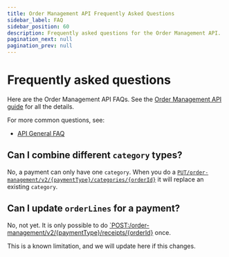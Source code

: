 ```yaml
---
title: Order Management API Frequently Asked Questions
sidebar_label: FAQ
sidebar_position: 60
description: Frequently asked questions for the Order Management API.
pagination_next: null
pagination_prev: null
---
```


# Frequently asked questions

Here are the Order Management API FAQs.
See the
[Order Management API guide](vipps-order-management-api.md)
for all the details.

For more common questions, see:

* [API General FAQ](https://developer.vippsmobilepay.com/docs/faqs)


## Can I combine different `category` types?

No, a payment can only have one `category`.
When you do a
[`PUT/order-management/v2/{paymentType}/categories/{orderId}`](https://developer.vippsmobilepay.com/api/order-management/#tag/Category/operation/putCategoryV2)
it will replace an existing `category`.

## Can I update `orderLines` for a payment?

No, not yet. It is only possible to do
[`POST:/order-management/v2/{paymentType}/receipts/{orderId}](https://developer.vippsmobilepay.com/api/order-management/#tag/Receipt/operation/postReceiptV2)
once.

This is a known limitation, and we will update here if this changes.

